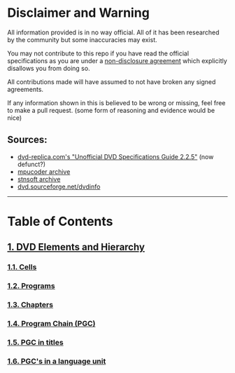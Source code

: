 # Disclaimer and Warning

All information provided is in no way official. All of it has been researched by the community but some inaccuracies may exist.

You may not contribute to this repo if you have read the official specifications as you are under a [non-disclosure agreement](https://wikipedia.org/wiki/Non-disclosure_agreement) which explicitly disallows you from doing so.

All contributions made will have assumed to not have broken any signed agreements.

If any information shown in this is believed to be wrong or missing, feel free to make a pull request. (some form of reasoning and evidence would be nice)

## Sources:

- [dvd-replica.com's "Unofficial DVD Specifications Guide 2.2.5"](http://dvd-replica.com/DVD/) (now defunct?)
- [mpucoder archive](http://www.mpucoder.com/archive.shtml)
- [stnsoft archive](http://stnsoft.com/DVD/index.html)
- [dvd.sourceforge.net/dvdinfo](http://dvd.sourceforge.net/dvdinfo)

---

# Table of Contents

## [1. DVD Elements and Hierarchy](DVD%20Elements%20and%20Hierarchy/)

### [1.1. Cells](DVD%20Elements%20and%20Hierarchy/#1-cells-1)

### [1.2. Programs](DVD%20Elements%20and%20Hierarchy/#2-programs-1)

### [1.3. Chapters](DVD%20Elements%20and%20Hierarchy/#3-chapters-1)

### [1.4. Program Chain (PGC)](DVD%20Elements%20and%20Hierarchy/#4-program-chain-pgc-1)

### [1.5. PGC in titles](DVD%20Elements%20and%20Hierarchy/#5-pgc-in-titles-1)

### [1.6. PGC's in a language unit](DVD%20Elements%20and%20Hierarchy/#6-pgcs-in-a-language-unit-1)
